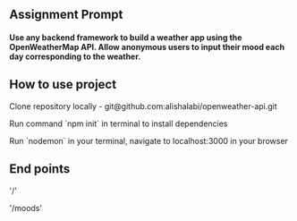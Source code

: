 <h2>Assignment Prompt</h2>
<h4>Use any backend framework to build a weather app using the OpenWeatherMap API. Allow anonymous users to input their mood each day corresponding to the weather.</h4>

<h2>How to use project</h2>
<p>Clone repository locally - git@github.com:alishalabi/openweather-api.git</p>
<p>Run command `npm init` in terminal to install dependencies</p>
<p>Run `nodemon` in your terminal, navigate to localhost:3000 in your browser</p>

<h2>End points</h2>
<p>'/'</p>
<p>'/moods'</p>
